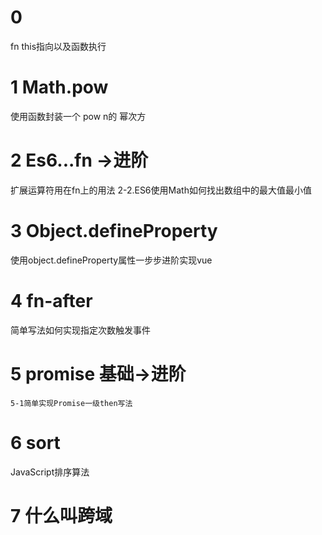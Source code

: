 <!-- # Exercise -->
# 0 
  fn this指向以及函数执行
# 1 Math.pow
  使用函数封装一个 pow n的 幂次方
# 2 Es6...fn  ->进阶
  扩展运算符用在fn上的用法
  2-2.ES6使用Math如何找出数组中的最大值最小值
# 3 Object.defineProperty
  使用object.defineProperty属性一步步进阶实现vue
# 4 fn-after
  简单写法如何实现指定次数触发事件
# 5 promise 基础->进阶
    5-1简单实现Promise一级then写法
# 6 sort
  JavaScript排序算法
# 7 什么叫跨域
    